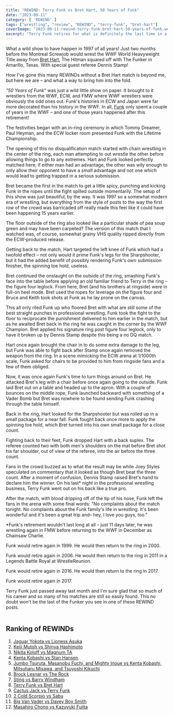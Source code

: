 ```yaml
---
title: "REWIND: Terry Funk vs Bret Hart, 50 Years of Funk"
date: "2023-09-11"
category: [ 'REWIND' ]
tags: ["wrestling", "review", "REWIND", "terry-funk", "bret-hart"]
coverImage: "2023-09-11-rewind-terry-funk-bret-hart-50-years-of-funk.webp"
excerpt: "Terry Funk retires for what is definitely the last time in a match against Bret Hart on an unprecedented card which brought together wrestlers from different promotions around the world."
---
```


What a wild show to have happen in 1997 of all years! Just two months before the Montreal Screwjob would wrest the WWF World Heavyweight Title away from [Bret Hart](/posts/2019-02-23-wrestling-fans-afraid-competition), The Hitman squared off with The Funker in Amarillo, Texas. With special guest referee Dennis Stamp!

How I've gone this many REWINDs without a Bret Hart match is beyond me, but here we are – and what a way to bring him into the fold.

*"50 Years of Funk"* was just a wild little show on paper. It brought to it wrestlers from the WWF, ECW, and FMW where WWF wrestlers were obviously the odd ones out. Funk's histories in ECW and Japan were far more decorated than his history in the WWF. In all, [Funk](/posts/2023-08-20-rewind-kawasaki-dream) only spent a couple of years in the WWF – and one of those years happened after this retirement!

The festivities began with an in-ring ceremony in which Tommy Dreamer, Paul Heyman, and the ECW locker room presented Funk with the Lifetime Championship.

The opening of this no disqualification match started with chain wrestling in the center of the ring, each man attempting to out wrestle the other before allowing things to go to any extremes. Hart and Funk looked perfectly matched here; if either man had an advantage, the other was wily enough to only allow their opponent to have a *small* advantage and not one which would lead to getting trapped in a serious submission.

Bret became the first in the match to get a little spicy, punching and kicking Funk in the ropes until the fight spilled outside momentarily. The setup of this show was just beautiful, by the way. It was 1997 so a somewhat modern era of wrestling, but everything from the style of posts to the way the first row of the crowd was barricaded off really made this feel like it could have been happening 15 years earlier.

The floor outside of the ring also looked like a particular shade of pea soup green and may have been carpeted? The version of this match that I watched was, of course, somewhat grainy VHS quality ripped directly from the ECW-produced release.

Getting back to the match, Hart targeted the left knee of Funk which had a twofold effect – not only would it prime Funk's legs for the Sharpshooter, but it had the added benefit of possibly rendering Funk's own submission finisher, the spinning toe hold, useless.

Bret continued the onslaught on the outside of the ring, smashing Funk's face into the table before applying an old familiar friend to Terry in the ring – the figure four leglock. From here, Bret (and his brothers at ringside) were in full-on heel mode. Bret used the ropes for leverage on the figure four and Bruce and Keith took shots at Funk as he lay prone on the canvas.

This all only riled Funk up who floored Bret with what are still some of the best straight punches in professional wrestling. Funk took the fight to the floor to reciprocate the punishment delivered to him earlier in the match, but as he awaited Bret back in the ring he was caught in the corner by the WWF Champion. Bret applied his signature ring post figure four leglock, only to have it broken up by Dennis Stamp despite this being a no DQ match.

Hart once again brought the chair in to do some extra damage to the leg, but Funk was able to fight back after Stamp once again removed the weapon from the ring. In a scene mimicking the ECW arena at 1/1000th scale, Funk asked for chairs to be provided to him from ringside fans and a few of them obliged.

Now, it was once again Funk's time to turn things around on Bret. He attacked Bret's leg with a chair before once again going to the outside. Funk laid Bret out on a table and headed up to the apron. With a couple of bounces on the middle rope, Funk launched backward with something of a Vader Bomb but Bret was nowhere to be found sending Funk crashing through the table himself.

Back in the ring, Hart looked for the Sharpshooter but was rolled up in a small package for a near fall. Funk fought back once more to apply the spinning toe hold, which Bret turned into his own small package for a close count.

Fighting back to their feet, Funk dropped Hart with a back suplex. The referee counted two with both men's shoulders on the mat before Bret shot his far shoulder, out of view of the referee, into the air before the three count.

Fans in the crowd buzzed as to what the result may be while Joey Styles speculated on commentary that it looked as though Bret beat the three count. After a moment of confusion, Dennis Stamp raised Bret's hand to declare him the winner. On his last* night in the professional wrestling business, Terry Funk went out on his back like a true pro.

After the match, with blood dripping off of the tip of his nose, Funk left the fans in the arena with some final words: "No complaints about the match tonight. No complaints about the Funk family's life in wrestling. It's been wonderful and it's been a great trip and– hey, I love you guys, too."

*Funk's retirement wouldn't last long at all – just 11 days later, he was wrestling again in FMW before returning to the WWF in December as Chainsaw Charlie.

Funk would retire again in 1999. He would then return to the ring in 2000.

Funk would retire again in 2006. He would then return to the ring in 2011 in a Legends Battle Royal at WrestleReunion.

Funk would retire again in 2016. He would then return to the ring in 2017.

Funk would retire again in 2017.

Terry Funk just passed away last month and I'm sure glad that so much of his career and so many of his matches are still so easily found. This no doubt won't be the last of the Funker you see in one of these REWIND posts.
<br /><br />

## Ranking of REWINDs

1. [Jaguar Yokota vs Lioness Asuka](2023-08-22-rewind-jaguar-yokota-lioness-asuka)
1. [Keiji Mutoh vs Shinya Hashimoto](2023-08-20-a-week-in-wrestling)
1. [Nikita Koloff vs Magnum TA](2023-08-20-a-week-in-wrestling)
1. [Kenta Kobashi vs Stan Hansen](2023-09-05-kenta-kobashi-stan-hansen-ajpw-triple-crown-title)
1. [Jumbo Tsuruta, Masanobu Fuchi, and Mighty Inoue vs Kenta Kobashi, Mitsuharu Misawa, and Tsuyoshi Kikuchi](2023-08-21-rewind-ajpw-summer-action-series-ii)
1. [Brock Lesnar vs The Rock](2023-08-25-rewind-summerslam-2002)
1. [Sting vs Barry Windham](2023-09-07-sting-barry-windham-clash-of-the-champions-fall-brawl)
1. [Terry Funk vs Bret Hart](2023-09-11-rewind-terry-funk-bret-hart-50-years-of-funk)
1. [Cactus Jack vs Terry Funk](2023-08-20-rewind-kawasaki-dream)
1. [2 Cold Scorpio vs Sabu](2023-08-20-a-week-in-wrestling)
1. [Big Van Vader vs Davey Boy Smith](2023-08-20-a-week-in-wrestling)
1. [Masahiro Chono vs Kazuyuki Fujita](2023-08-20-a-week-in-wrestling)